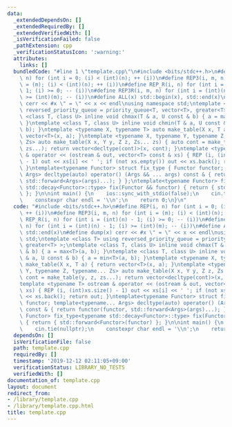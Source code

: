 ```yaml
---
data:
  _extendedDependsOn: []
  _extendedRequiredBy: []
  _extendedVerifiedWith: []
  _isVerificationFailed: false
  _pathExtension: cpp
  _verificationStatusIcon: ':warning:'
  attributes:
    links: []
  bundledCode: "#line 1 \"template.cpp\"\n#include <bits/stdc++.h>\n#define REP(i,\
    \ n) for (int i = 0; (i) < (int)(n); ++ (i))\n#define REP3(i, m, n) for (int i\
    \ = (m); (i) < (int)(n); ++ (i))\n#define REP_R(i, n) for (int i = (int)(n) -\
    \ 1; (i) >= 0; -- (i))\n#define REP3R(i, m, n) for (int i = (int)(n) - 1; (i)\
    \ >= (int)(m); -- (i))\n#define ALL(x) std::begin(x), std::end(x)\n#define dump(x)\
    \ cerr << #x \" = \" << x << endl\nusing namespace std;\ntemplate <class T> using\
    \ reversed_priority_queue = priority_queue<T, vector<T>, greater<T> >;\ntemplate\
    \ <class T, class U> inline void chmax(T & a, U const & b) { a = max<T>(a, b);\
    \ }\ntemplate <class T, class U> inline void chmin(T & a, U const & b) { a = min<T>(a,\
    \ b); }\ntemplate <typename X, typename T> auto make_table(X x, T a) { return\
    \ vector<T>(x, a); }\ntemplate <typename X, typename Y, typename Z, typename...\
    \ Zs> auto make_table(X x, Y y, Z z, Zs... zs) { auto cont = make_table(y, z,\
    \ zs...); return vector<decltype(cont)>(x, cont); }\ntemplate <typename T> ostream\
    \ & operator << (ostream & out, vector<T> const & xs) { REP (i, (int)xs.size()\
    \ - 1) out << xs[i] << ' '; if (not xs.empty()) out << xs.back(); return out;\
    \ }\ntemplate<typename Functor> struct fix_type { Functor functor; template<typename...\
    \ Args> decltype(auto) operator() (Args && ... args) const & { return functor(functor,\
    \ std::forward<Args>(args)...); } };\ntemplate<typename Functor> fix_type<typename\
    \ std::decay<Functor>::type> fix(Functor && functor) { return { std::forward<Functor>(functor)\
    \ }; }\n\nint main() {\n    ios::sync_with_stdio(false);\n    cin.tie(nullptr);\n\
    \    constexpr char endl = '\\n';\n    return 0;\n}\n"
  code: "#include <bits/stdc++.h>\n#define REP(i, n) for (int i = 0; (i) < (int)(n);\
    \ ++ (i))\n#define REP3(i, m, n) for (int i = (m); (i) < (int)(n); ++ (i))\n#define\
    \ REP_R(i, n) for (int i = (int)(n) - 1; (i) >= 0; -- (i))\n#define REP3R(i, m,\
    \ n) for (int i = (int)(n) - 1; (i) >= (int)(m); -- (i))\n#define ALL(x) std::begin(x),\
    \ std::end(x)\n#define dump(x) cerr << #x \" = \" << x << endl\nusing namespace\
    \ std;\ntemplate <class T> using reversed_priority_queue = priority_queue<T, vector<T>,\
    \ greater<T> >;\ntemplate <class T, class U> inline void chmax(T & a, U const\
    \ & b) { a = max<T>(a, b); }\ntemplate <class T, class U> inline void chmin(T\
    \ & a, U const & b) { a = min<T>(a, b); }\ntemplate <typename X, typename T> auto\
    \ make_table(X x, T a) { return vector<T>(x, a); }\ntemplate <typename X, typename\
    \ Y, typename Z, typename... Zs> auto make_table(X x, Y y, Z z, Zs... zs) { auto\
    \ cont = make_table(y, z, zs...); return vector<decltype(cont)>(x, cont); }\n\
    template <typename T> ostream & operator << (ostream & out, vector<T> const &\
    \ xs) { REP (i, (int)xs.size() - 1) out << xs[i] << ' '; if (not xs.empty()) out\
    \ << xs.back(); return out; }\ntemplate<typename Functor> struct fix_type { Functor\
    \ functor; template<typename... Args> decltype(auto) operator() (Args && ... args)\
    \ const & { return functor(functor, std::forward<Args>(args)...); } };\ntemplate<typename\
    \ Functor> fix_type<typename std::decay<Functor>::type> fix(Functor && functor)\
    \ { return { std::forward<Functor>(functor) }; }\n\nint main() {\n    ios::sync_with_stdio(false);\n\
    \    cin.tie(nullptr);\n    constexpr char endl = '\\n';\n    return 0;\n}\n"
  dependsOn: []
  isVerificationFile: false
  path: template.cpp
  requiredBy: []
  timestamp: '2019-12-12 02:11:05+09:00'
  verificationStatus: LIBRARY_NO_TESTS
  verifiedWith: []
documentation_of: template.cpp
layout: document
redirect_from:
- /library/template.cpp
- /library/template.cpp.html
title: template.cpp
---
```

